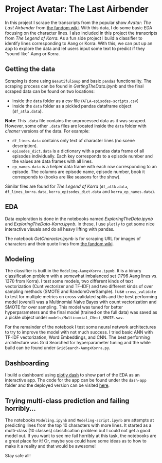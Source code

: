 # Project Avatar: The Last Airbender

In this project I scrape the transcripts from the popular show *Avatar: The Last Airbender* from [the fandom wiki](https://avatar.fandom.com/wiki/Avatar_Wiki). With this data, I do some basic EDA focusing on the character lines. I also included in this project the transcripts from *The Legend of Korra*. As a fun side project I build a classifier to identify lines corresponding to Aang or Korra. With this, we can put up an app to explore the data and let users input some text to predict if they "sound like" Aang or Korra.

## Getting the data

Scraping is done using `BeautifulSoup` and basic `pandas` functionality. The scraping process can be found in *GettingTheData.ipynb* and the final scraped data can be found on two locations:
- Inside the `data` folder as a *csv* file (`ATLA-episodes-scripts.csv`)
- Inside the `data` folder as a pickled pandas dataframe object (`df_atla.data`).

**Note**: This `.data` file contains the unprocessed data as it was scraped. However, some other `.data` files are located inside the `data` folder with *cleaner* versions of the data. For example:
* `df_lines.data` contains only text of character lines (no scene description).
* `episodes_dict.data` is a dictionary with a pandas data frame of all episodes individually. Each key corresponds to a episode number and the values are data frames with all lines.
* `ep_names.data` is a helper data frame with each row corresponding to an episode. The columns are episode name, episode number, book it corresponds to (books are like seasons for the show).

Similar files are found for *The Legend of Korra* (`df_atlk.data`, `df_lines_korra.data`, `korra_episodes_dict.data` and `korra_ep_names.data`).

## EDA

Data exploration is done in the notebooks named *ExploringTheData.ipynb* and *ExploringTheData-Korra.ipynb*. In these, I use `plotly` to get some nice interactive visuals and do all heavy lifting with pandas.

The notebook *GetCharacter.ipynb* is for scraping URL for images of characters and their quote lines from [the fandom wiki](https://avatar.fandom.com/wiki/Avatar_Wiki).

## Modeling

The classifier is built in the `Modeling-AangxKorra.ipynb`. It is a binary classification problem with a somewhat imbalanced set (1796 Aang lines vs. 1370 from Korra). I test some models, two different kinds of text vectorization (Cunt vectorizer and TF-IDF) and two different kinds of over sampling methods (SMOTE and RandomOverSample). I use `cross_validate` to test for multiple metrics on cross validated splits and the best performing model (overall) was a Multinomial Naive Bayes with count vectorization and SMOTE for over sampling. This model was tuned for better hyperparameters and the final model (trained on the full data) was saved as a pickle object under `models/Multinomial_CVect_SMOTE.sav`.

For the remainder of the notebook I test some neural network architectures to try to improve the model with not much success. I tried basic ANN with TF-IDF vectorization, Word Embeddings, and CNN. The best performing architecture was Grid Searched for hyperparameter tuning and the while build can be found under `GridSearch-AangxKorra.py`.

## Dashboarding

I build a dashboard using [plotly dash](https://plotly.com/dash/) to show part of the EDA as an interactive app. The code for the app can be found under the `dash-app` folder and the deployed version can be visited [here](https://atla-app.herokuapp.com/).

## Trying multi-class prediction and failing horribly...

The notebooks `Modeling.ipynb` and `Modeling-script.ipynb` are attempts at predicting lines from the top 10 characters with more lines. It started as a multi-class (10 classes) classification problem but I could not get a good model out. If you want to see me fail horribly at this task, the notebooks are a great place for it! Or, maybe you could have some ideas as to how to make it a reality and that would be awesome!

Stay safe all!
